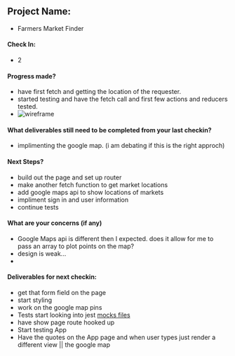 ## Project Name:
  - Farmers Market Finder
  
#### Check In: 
  - 2
  
#### Progress made?
  - have first fetch and getting the location of the requester. 
  - started testing and have the fetch call and first few actions and reducers tested.
  - ![wireframe](https://user-images.githubusercontent.com/29507352/36238695-73f337a4-11c1-11e8-8981-62b733561949.jpg)
  
#### What deliverables still need to be completed from your last checkin?
  - implimenting the google map. (i am debating if this is the right approch)

#### Next Steps?
  - build out the page and set up router
  - make another fetch function to get market locations
  - add google maps api to show locations of markets
  - impliment sign in and user information
  - continue tests

#### What are your concerns (if any)
  - Google Maps api is different then I expected. does it allow for me to pass an array to plot points on the map?
  - design is weak...
  - 

#### Deliverables for next checkin:
- get that form field on the page 
- start styling 
- work on the google map pins 
- Tests start looking into jest [mocks files ](https://facebook.github.io/jest/docs/en/manual-mocks.html)
- have show page route hooked up 
- Start testing App 
- Have the quotes on the App page and when user types just render a different view || the google map
